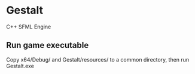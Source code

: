 # Gestalt
 C++ SFML Engine

## Run game executable
 Copy x64/Debug/ and Gestalt/resources/ to a common directory, then run Gestalt.exe